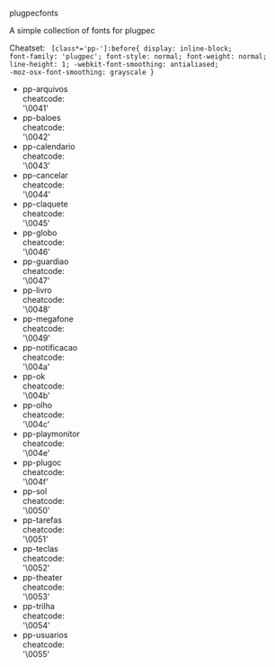 
plugpecfonts

A simple collection of fonts for plugpec

Cheatset:
<code>
[class*='pp-']:before{
    display: inline-block;
    font-family: 'plugpec';
    font-style: normal;
    font-weight: normal;
    line-height: 1;
    -webkit-font-smoothing: antialiased;
    -moz-osx-font-smoothing: grayscale
}
</code>
*   pp-arquivos  
    cheatcode:  
    '\0041'
*   pp-baloes  
    cheatcode:  
    '\0042'
*   pp-calendario  
    cheatcode:  
    '\0043'
*   pp-cancelar  
    cheatcode:  
    '\0044'
*   pp-claquete  
    cheatcode:  
    '\0045'
*   pp-globo  
    cheatcode:  
    '\0046'
*   pp-guardiao  
    cheatcode:  
    '\0047'
*   pp-livro  
    cheatcode:  
    '\0048'
*   pp-megafone  
    cheatcode:  
    '\0049'
*   pp-notificacao  
    cheatcode:  
    '\004a'
*   pp-ok  
    cheatcode:  
    '\004b'
*   pp-olho  
    cheatcode:  
    '\004c'
*   pp-playmonitor  
    cheatcode:  
    '\004e'
*   pp-plugoc  
    cheatcode:  
    '\004f'
*   pp-sol  
    cheatcode:  
    '\0050'
*   pp-tarefas  
    cheatcode:  
    '\0051'
*   pp-teclas  
    cheatcode:  
    '\0052'
*   pp-theater  
    cheatcode:  
    '\0053'
*   pp-trilha  
    cheatcode:  
    '\0054'
*   pp-usuarios  
    cheatcode:  
    '\0055'
